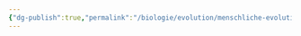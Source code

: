 ```yaml
---
{"dg-publish":true,"permalink":"/biologie/evolution/menschliche-evolution/die-fruehen-hominiden/"}
---
```


